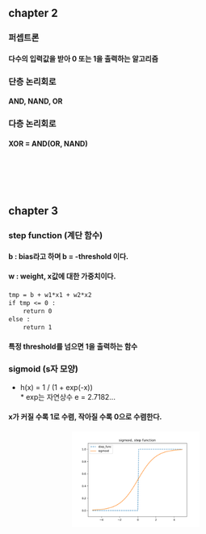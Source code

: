 ## chapter 2
### 퍼셉트론
#### 다수의 입력값을 받아 0 또는 1을 출력하는 알고리즘
### 단층 논리회로
#### AND, NAND, OR
### 다층 논리회로
#### XOR = AND(OR, NAND)

### <br/><br/><br/>

## chapter 3
### step function (계단 함수)
#### b : bias라고 하며 b = -threshold 이다.
#### w : weight, x값에 대한 가중치이다.
```
tmp = b + w1*x1 + w2*x2
if tmp <= 0 : 
    return 0
else : 
    return 1
```
#### 특정 threshold를 넘으면 1을 출력하는 함수
### sigmoid (s자 모양)
* h(x) = 1 / (1 + exp(-x)) <br/> * exp는 자연상수 e = 2.7182...
#### x가 커질 수록 1로 수렴, 작아질 수록 0으로 수렴한다.
#### 
<div align="center"><img src="https://github.com/Shin-jongwhan/deep_learning_from_scratch/blob/master/ch3_sigmoid_and_setp_func.png" width="50%" height="50%"><br/></div>

### <br/><br/><br/>

